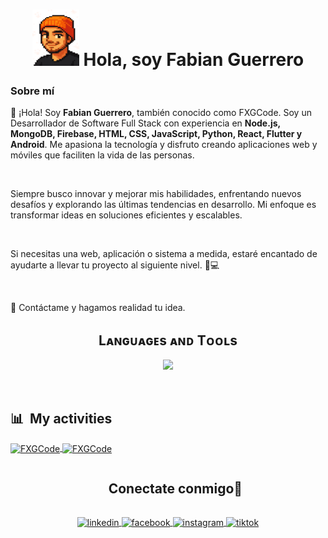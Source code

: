 

<h1 align="center"><img src="fxgcode.png" alt="FXGCode" style="width: 75px; height: 90px;"> Hola, soy Fabian Guerrero </h1>

<!-- Sobre mi -->
<h3>Sobre mí</h3>
<p width="150px">👋 ¡Hola! Soy <strong>Fabian Guerrero</strong>, también conocido como FXGCode. Soy un Desarrollador de Software Full Stack con experiencia en <strong>Node.js, MongoDB, Firebase, HTML, CSS, JavaScript, Python, React, Flutter y Android</strong>. Me apasiona la tecnología y disfruto creando aplicaciones web y móviles que faciliten la vida de las personas.</p>

<br>
<p width="150px">Siempre busco innovar y mejorar mis habilidades, enfrentando nuevos desafíos y explorando las últimas tendencias en desarrollo. Mi enfoque es transformar ideas en soluciones eficientes y escalables.</p>
<br>
<p width="150px">Si necesitas una web, aplicación o sistema a medida, estaré encantado de ayudarte a llevar tu proyecto al siguiente nivel. 🚀💻</p>
<br>
<p width="150px">📩 Contáctame y hagamos realidad tu idea.</p>

<!--Languages and Tools Section-->       
<h2 align="center">Lᴀɴɢᴜᴀɢᴇs ᴀɴᴅ Tᴏᴏʟs</h2> 
<p align="center">
<img width="500px"  src="https://skillicons.dev/icons?i=py,js,html,css,react,flutter,firebase,nodejs,mongo,git,github,vscode&perline=10"  />
</p>
<br/>

## 📊 &nbsp;My activities
<a href="https://github.com/FXGCode">
  <img width=450 height=170 align="center" alt="FXGCode" src="https://github-readme-stats.vercel.app/api?username=FXGCode&theme=midnight-purple&show_icons=true&bg_color=0D1117&hide_border=true&count_private=true" />
</a>
<a href="https://github.com/FXGCode">
  <img align="center" alt="FXGCode" src="https://github-readme-stats.vercel.app/api/top-langs/?username=FXGCode&theme=midnight-purple&layout=compact&bg_color=0D1117&hide_border=true&count_private=true" />
</a>

<!-- Conectate conmigo -->
<!--h2 without bottom border-->
<div id="user-content-toc">
  <ul align="center">
    <summary><h2 style="display: inline-block">Conectate conmigo🤝</h2></summary>
  </ul>
</div>

<!-- Icons and links -->
<p align="center">
  <a href="https://www.linkedin.com/in/fabian-guerrero-1a945018a/" target="_blank">
    <img align="center" src="https://user-images.githubusercontent.com/88904952/234979284-68c11d7f-1acc-4f0c-ac78-044e1037d7b0.png" alt="linkedin" height="50" width="50" />
  </a>

  <a href="https://www.facebook.com/fxgcode" target="_blank">
    <img align="center" src="https://user-images.githubusercontent.com/88904952/234981541-5e627d6c-06b2-4f9a-8a3c-8c7c5d8ddbf8.png" alt="facebook" height="50" width="50" />
  </a>

  <a href="https://www.instagram.com/fxgcode/" target="_blank">
    <img align="center" src="https://user-images.githubusercontent.com/88904952/234981169-2dd1e58f-4b7e-468c-8213-034ba62156c3.png" alt="instagram" height="50" width="50" />
  </a>

  <a href="https://www.tiktok.com/@fxgcode" target="_blank">
    <img align="center" src="https://user-images.githubusercontent.com/88904952/234981871-c2f01558-7d3e-4b36-a0c4-3378fdd80c72.png" alt="tiktok" height="50" width="50" />
  </a>
</p>

</p>


